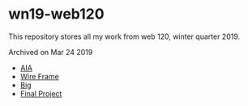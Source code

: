 # wn19-web120

This repository stores all my work from web 120, winter quarter 2019.

Archived on Mar 24 2019
- [AIA](https://github.com/dansjack/wn19-web120/blob/master/aia.php)
- [Wire Frame](https://github.com/dansjack/wn19-web120/blob/master/flowchart.php)
- [Big](https://github.com/dansjack/wn19-web120/tree/master/big)
- [Final Project](https://github.com/dansjack/wn19-web120/tree/master/fp)
